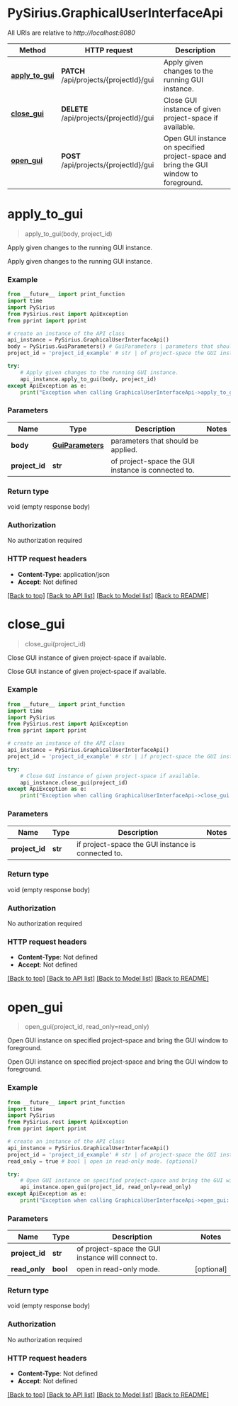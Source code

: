 # PySirius.GraphicalUserInterfaceApi

All URIs are relative to *http://localhost:8080*

Method | HTTP request | Description
------------- | ------------- | -------------
[**apply_to_gui**](GraphicalUserInterfaceApi.md#apply_to_gui) | **PATCH** /api/projects/{projectId}/gui | Apply given changes to the running GUI instance.
[**close_gui**](GraphicalUserInterfaceApi.md#close_gui) | **DELETE** /api/projects/{projectId}/gui | Close GUI instance of given project-space if available.
[**open_gui**](GraphicalUserInterfaceApi.md#open_gui) | **POST** /api/projects/{projectId}/gui | Open GUI instance on specified project-space and bring the GUI window to foreground.

# **apply_to_gui**
> apply_to_gui(body, project_id)

Apply given changes to the running GUI instance.

Apply given changes to the running GUI instance.

### Example
```python
from __future__ import print_function
import time
import PySirius
from PySirius.rest import ApiException
from pprint import pprint

# create an instance of the API class
api_instance = PySirius.GraphicalUserInterfaceApi()
body = PySirius.GuiParameters() # GuiParameters | parameters that should be applied.
project_id = 'project_id_example' # str | of project-space the GUI instance is connected to.

try:
    # Apply given changes to the running GUI instance.
    api_instance.apply_to_gui(body, project_id)
except ApiException as e:
    print("Exception when calling GraphicalUserInterfaceApi->apply_to_gui: %s\n" % e)
```

### Parameters

Name | Type | Description  | Notes
------------- | ------------- | ------------- | -------------
 **body** | [**GuiParameters**](GuiParameters.md)| parameters that should be applied. | 
 **project_id** | **str**| of project-space the GUI instance is connected to. | 

### Return type

void (empty response body)

### Authorization

No authorization required

### HTTP request headers

 - **Content-Type**: application/json
 - **Accept**: Not defined

[[Back to top]](#) [[Back to API list]](../README.md#documentation-for-api-endpoints) [[Back to Model list]](../README.md#documentation-for-models) [[Back to README]](../README.md)

# **close_gui**
> close_gui(project_id)

Close GUI instance of given project-space if available.

Close GUI instance of given project-space if available.

### Example
```python
from __future__ import print_function
import time
import PySirius
from PySirius.rest import ApiException
from pprint import pprint

# create an instance of the API class
api_instance = PySirius.GraphicalUserInterfaceApi()
project_id = 'project_id_example' # str | if project-space the GUI instance is connected to.

try:
    # Close GUI instance of given project-space if available.
    api_instance.close_gui(project_id)
except ApiException as e:
    print("Exception when calling GraphicalUserInterfaceApi->close_gui: %s\n" % e)
```

### Parameters

Name | Type | Description  | Notes
------------- | ------------- | ------------- | -------------
 **project_id** | **str**| if project-space the GUI instance is connected to. | 

### Return type

void (empty response body)

### Authorization

No authorization required

### HTTP request headers

 - **Content-Type**: Not defined
 - **Accept**: Not defined

[[Back to top]](#) [[Back to API list]](../README.md#documentation-for-api-endpoints) [[Back to Model list]](../README.md#documentation-for-models) [[Back to README]](../README.md)

# **open_gui**
> open_gui(project_id, read_only=read_only)

Open GUI instance on specified project-space and bring the GUI window to foreground.

Open GUI instance on specified project-space and bring the GUI window to foreground.

### Example
```python
from __future__ import print_function
import time
import PySirius
from PySirius.rest import ApiException
from pprint import pprint

# create an instance of the API class
api_instance = PySirius.GraphicalUserInterfaceApi()
project_id = 'project_id_example' # str | of project-space the GUI instance will connect to.
read_only = true # bool | open in read-only mode. (optional)

try:
    # Open GUI instance on specified project-space and bring the GUI window to foreground.
    api_instance.open_gui(project_id, read_only=read_only)
except ApiException as e:
    print("Exception when calling GraphicalUserInterfaceApi->open_gui: %s\n" % e)
```

### Parameters

Name | Type | Description  | Notes
------------- | ------------- | ------------- | -------------
 **project_id** | **str**| of project-space the GUI instance will connect to. | 
 **read_only** | **bool**| open in read-only mode. | [optional] 

### Return type

void (empty response body)

### Authorization

No authorization required

### HTTP request headers

 - **Content-Type**: Not defined
 - **Accept**: Not defined

[[Back to top]](#) [[Back to API list]](../README.md#documentation-for-api-endpoints) [[Back to Model list]](../README.md#documentation-for-models) [[Back to README]](../README.md)

